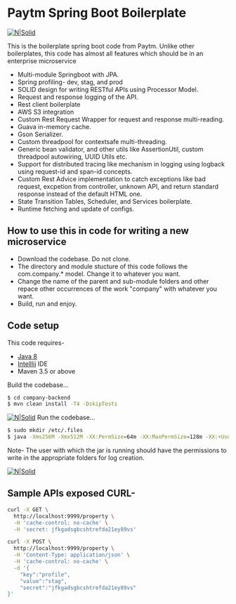 # Paytm Spring Boot Boilerplate

[![N|Solid](https://bitbucket.org/paytmteam/paytm-spring-boot-boilerplate/raw/613aa69c41596c42845007089557dfe57e7a18c0/company-web/src/main/resources/readme-assets/paytm-logo.png)](https://paytm.com)

This is the boilerplate spring boot code from Paytm. Unlike other boilerplates, this code has almost all features which should be in an enterprise microservice

  - Multi-module Springboot with JPA.
  - Spring profiling- dev, stag, and prod
  - SOLID design for writing RESTful APIs using Processor Model.
  - Request and response logging of the API.
  - Rest client boilerplate
  - AWS S3 integration
  - Custom Rest Request Wrapper for request and response multi-reading.
  - Guava in-memory cache.
  - Gson Serializer.
  - Custom threadpool for contextsafe multi-threading.
  - Generic bean validator, and other utils like AssertionUtil, custom threadpool autowiring, UUID Utils etc.
  - Support for distributed tracing like mechanism in logging using logback using request-id and span-id concepts.
  - Custom Rest Advice implementation to catch exceptions like bad request, excpetion from controller, unknown API, and return standard response instead of the default HTML one.
  - State Transition Tables, Scheduler, and Services boilerplate.
  - Runtime fetching and update of configs.

## How to use this in code for writing a new microservice

  - Download the codebase. Do not clone.
  - The directory and module stucture of this code follows the com.company.* model. Change it to whatever you want. 
  - Change the name of the parent and sub-module folders and other repace other occurrences of the work "company" with whatever you want.
  - Build, run and enjoy.

## Code setup

This code requires-
  - [Java 8](https://www.java.com/en/download/)
  - [Intelllij](https://www.jetbrains.com/idea/download/) IDE
  - Maven 3.5 or above

Build the codebase...

```sh
$ cd company-backend
$ mvn clean install -T4 -DskipTests
```
[![N|Solid](https://bitbucket.org/paytmteam/paytm-spring-boot-boilerplate/raw/613aa69c41596c42845007089557dfe57e7a18c0/company-web/src/main/resources/readme-assets/build.png)]()
Run the codebase...

```sh
$ sudo mkdir /etc/.files
$ java -Xms256M -Xmx512M -XX:PermSize=64m -XX:MaxPermSize=128m -XX:+UseParallelGC -XX:+PrintGCTimeStamps -XX:+PrintGCDetails -XX:+PrintGCApplicationStoppedTime -XX:+PrintGCApplicationConcurrentTime -XX:+PrintHeapAtGC -Xloggc:/etc/.files/gc/gc.log -Dspring.profiles.active=prod -jar company-web-0.0.1-SNAPSHOT.jar --spring.config.location=/etc/.files/application-prod.properties
```
Note- The user with which the jar is running should have the permissions to write in the appropriate folders for log creation.

[![N|Solid](https://bitbucket.org/paytmteam/paytm-spring-boot-boilerplate/raw/613aa69c41596c42845007089557dfe57e7a18c0/company-web/src/main/resources/readme-assets/run.png)]()

## Sample APIs exposed CURL-

```sh
curl -X GET \
  http://localhost:9999/property \
  -H 'cache-control: no-cache' \
  -H 'secret: jfkgadsgbcshtrefda21ey89vs'
```

```sh
curl -X POST \
  http://localhost:9999/property \
  -H 'Content-Type: application/json' \
  -H 'cache-control: no-cache' \
  -d '{
	"key":"profile",
	"value":"stag",
	"secret":"jfkgadsgbcshtrefda21ey89vs"
}'
```
